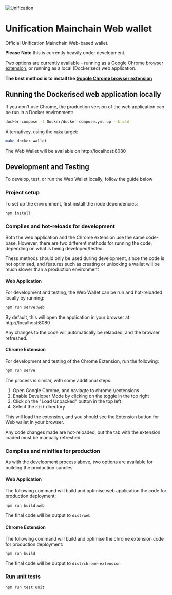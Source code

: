 ![Unification](https://raw.githubusercontent.com/unification-com/mainchain/master/unification_logoblack.png "Unification")

# Unification Mainchain Web wallet

Official Unification Mainchain Web-based wallet.

**Please Note** this is currently heavily under development.

Two options are currently available - running as a [Google Chrome browser
extension](https://chrome.google.com/webstore/detail/mkjjflkhdddfjhonakofipfojoepfndk),
 or running as a local (Dockerised) web application.

**The best method is to install the 
[Google Chrome browser extension](https://chrome.google.com/webstore/detail/mkjjflkhdddfjhonakofipfojoepfndk)**

## Running the Dockerised web application locally

If you don't use Chrome, the production version of the web application
can be run in a Docker environment:

```bash
docker-compose -f Docker/docker-compose.yml up --build
```

Alternativey, using the `make` target:

```bash
make docker-wallet
```

The Web Wallet will be available on http://localhost:8080

## Development and Testing

To develop, test, or run the Web Wallet locally, follow the guide below

### Project setup

To set up the environment, first install the node dependencies:

```bash
npm install
```

### Compiles and hot-reloads for development

Both the web application and the Chrome extension use the same code-base.
However, there are two different methods for running the code, depending
on what is being developed/tested.

Thess methods should only be used during development, since the code is not
optimised, and features such as creating or unlocking a wallet will be much
slower than a production environment

#### Web Application

For development and testing, the Web Wallet can be run and hot-reloaded locally
by running:

```bash
npm run serve:web
```

By default, this will open the application in your browser at http://localhost:8080

Any changes to the code will automatically be relaoded, and the browser refreshed.

#### Chrome Extension

For development and testing of the Chrome Extension, run the following:

```bash
npm run serve
```

The process is similar, with some additional steps:

1. Open Google Chrome, and naviagte to chrome://extensions
2. Enable Developer Mode by clicking on the toggle in the top right
3. Click on the "Load Unpacked" button in the top left
4. Select the `dist` directory

This will load the extension, and you should see the Extension button for Web wallet
in your browser.

Any code changes made are hot-reloaded, but the tab with the extension loaded
must be manually refreshed.

### Compiles and minifies for production

As with the development process above, two options are available for building
the production bundles.

#### Web Application

The following command will build and optimise web application the code for 
production deployment:

```bash
npm run build:web
```

The final code will be output to `dist/web`

#### Chrome Extension

The following command will build and optimise the chrome extension code for
production deployment:

```bash
npm run build
```

The final code will be output to `dist/chrome-extension`

### Run unit tests

```bash
npm run test:unit
```
